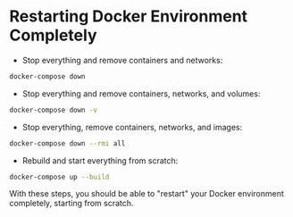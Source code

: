 # Restarting Docker Environment Completely

- Stop everything and remove containers and networks:

```bash
docker-compose down
```

- Stop everything and remove containers, networks, and volumes:

```bash
docker-compose down -v
```

- Stop everything, remove containers, networks, and images:

```bash
docker-compose down --rmi all
```

- Rebuild and start everything from scratch:

```bash
docker-compose up --build
```

With these steps, you should be able to "restart" your Docker environment completely, starting from scratch.
